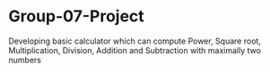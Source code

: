 # Group-07-Project
Developing basic calculator which can compute Power, Square root, Multiplication, Division, Addition and Subtraction with maximally two numbers 
